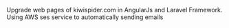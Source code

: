 Upgrade web pages of kiwispider.com in AngularJs and Laravel Framework. 
Using AWS ses service to automatically sending emails
